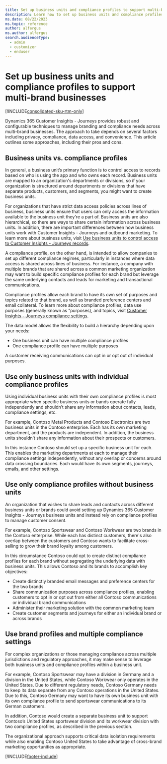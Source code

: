 ```yaml
---
title: Set up business units and compliance profiles to support multi-brand businesses
description: Learn how to set up business units and compliance profiles to support multi-brand businesses.
ms.date: 08/22/2023
ms.topic: reference
author: alfergus
ms.author: alfergus
search.audienceType: 
  - admin
  - customizer
  - enduser
---
```


# Set up business units and compliance profiles to support multi-brand businesses

[!INCLUDE[consolidated-sku-rtm-only](../includes/consolidated-sku-rtm-only.md)]

Dynamics 365 Customer Insights - Journeys provides robust and configurable techniques to manage branding and compliance needs across multi-brand businesses. The approach to take depends on several factors including privacy, compliance, data access, and convenience. This article outlines some approaches, including their pros and cons.  

## Business units vs. compliance profiles

In general, a business unit’s primary function is to control access to records based on who is using the app and who owns each record. Business units are mapped to an organization's departments or divisions, so if your organization is structured around departments or divisions that have separate products, customers, and segments, you might want to create business units.

For organizations that have strict data access policies across lines of business, business units ensure that users can only access the information available to the business unit they're a part of. Business units are also hierarchical, so there are ways to share certain information across business units. In addition, there are important differences between how business units work with Customer Insights - Journeys and outbound marketing. To learn more about business units, visit [Use business units to control access to Customer Insights - Journeys records](business-units.md).

A compliance profile, on the other hand, is intended to allow companies to set up different compliance regimes, particularly in instances where data access is shared across lines of business. For instance, a company with multiple brands that are shared across a common marketing organization may want to build specific compliance profiles for each brand but leverage the same underlying contacts and leads for marketing and transactional communications.  

Compliance profiles allow each brand to have its own set of purposes and topics related to that brand, as well as branded preference centers and email collateral. To learn more about compliance profiles, data use purposes (generally known as “purposes), and topics, visit [Customer Insights - Journeys compliance settings](real-time-marketing-compliance-settings.md).

The data model allows the flexibility to build a hierarchy depending upon your needs:

- One business unit can have multiple compliance profiles
- One compliance profile can have multiple purposes

A customer receiving communications can opt in or opt out of individual purposes.

## Use only business units with individual compliance profiles

Using individual business units with their own compliance profiles is most appropriate when specific business units or bands operate fully independently and shouldn’t share any information about contacts, leads, compliance settings, etc.

For example, Contoso Metal Products and Contoso Electronics are two business units in the Contoso enterprise. Each has its own marketing department, and the products are independent. In addition, the business units shouldn’t share any information about their prospects or customers.

In this instance Contoso should set up a specific business unit for each. This enables the marketing departments at each to manage their compliance settings independently, without any overlap or concerns around data crossing boundaries. Each would have its own segments, journeys, emails, and other settings.

## Use only compliance profiles without business units

An organization that wishes to share leads and contacts across different business units or brands could avoid setting up Dynamics 365 Customer Insights - Journeys business units and instead rely on compliance profiles to manage customer consent.

For example, Contoso Sportswear and Contoso Workwear are two brands in the Contoso enterprise. While each has distinct customers, there's also overlap between the customers and Contoso wants to facilitate cross-selling to grow their brand loyalty among customers.

In this circumstance Contoso could opt to create distinct compliance profiles for each brand without segregating the underlying data with business units. This allows Contoso and its brands to accomplish key objectives:

- Create distinctly branded email messages and preference centers for the two brands
- Share communication purposes across compliance profiles, enabling customers to opt in or opt out from either all Contoso communications or individual brand communications
- Administer their marketing solution with the common marketing team
- Create customer segments and journeys for either an individual brand or across brands

## Use brand profiles and multiple compliance settings

For complex organizations or those managing compliance across multiple jurisdictions and regulatory approaches, it may make sense to leverage both business units and compliance profiles within a business unit.

For example, Contoso Sportswear may have a division in Germany and a division in the United States, while Contoso Workwear only operates in the United States. Due to different regulatory needs, Contoso Germany needs to keep its data separate from any Contoso operations in the United States. Due to this, Contoso Germany may want to have its own business unit with its own compliance profile to send sportswear communications to its German customers.

In addition, Contoso would create a separate business unit to support Contoso’s United States sportswear division and its workwear division with two compliance profiles, as described in the previous section.

The organizational approach supports critical data isolation requirements while also enabling Contoso United States to take advantage of cross-brand marketing opportunities as appropriate.

[!INCLUDE[footer-include](../includes/footer-banner.md)]
